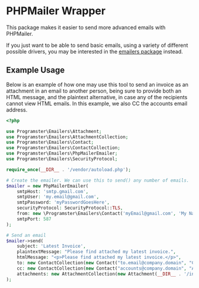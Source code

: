 PHPMailer Wrapper
=================
This package makes it easier to send more advanced emails with PHPMailer.

If you just want to be able to send basic emails, using a variety of different
possible drivers, you may be interested in the
[emailers package](https://github.com/programster/package-emailers) instead.


## Example Usage

Below is an example of how one may use this tool to send an invoice as an attachment in an email to 
another person, being sure to provide both an HTML message, and the plaintext alternative, in case 
any of the recipients cannot view HTML emails. In this example, we also CC the accounts email 
address.

```php
<?php

use Programster\Emailers\Attachment;
use Programster\Emailers\AttachmentCollection;
use Programster\Emailers\Contact;
use Programster\Emailers\ContactCollection;
use Programster\Emailers\PhpMailerEmailer;
use Programster\Emailers\SecurityProtocol;

require_once(__DIR__ . '/vendor/autoload.php');

# Create the emailer. We can use this to send() any number of emails.
$mailer = new PhpMailerEmailer(
    smtpHost: 'smtp.gmail.com', 
    smtpUser: 'my.email@gmail.com', 
    smtpPassword: 'myPasswordGoesHere', 
    securityProtocol: SecurityProtocol::TLS,
    from: new \Programster\Emailers\Contact('myEmail@gmail.com', 'My Name'),
    smtpPort: 587
);

# Send an email
$mailer->send(
    subject: 'Latest Invoice',
    plaintextMessage: "Please find attached my latest invoice.",
    htmlMessage: "<p>Please find attached my latest invoice.</p>",
    to: new ContactCollection(new Contact("to.email@company.domain", "Client Name")),
    cc: new ContactCollection(new Contact("accounts@company.domain", "Accounts")),
    attachments: new AttachmentCollection(new Attachment(__DIR__ . '/invoice.pdf', "my-invoice.pdf"));
);
```